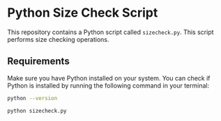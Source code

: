 # Python Size Check Script

This repository contains a Python script called `sizecheck.py`. This script performs size checking operations.

## Requirements

Make sure you have Python installed on your system. You can check if Python is installed by running the following command in your terminal:

```bash
python --version

python sizecheck.py
